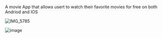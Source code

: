 A movie App that allows usert to watch their favorite movies for free on both Andriod and IOS

![IMG_5785](https://github.com/EbenJesusSaves/fullMovie/assets/96250954/eb8f25e9-113b-454d-8a01-9ee2d12b293f)

![image](https://github.com/EbenJesusSaves/fullMovie/assets/96250954/119887af-d270-4826-aab7-2da8c8892260)
